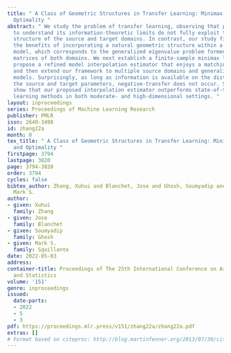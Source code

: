 ```yaml
---
title: " A Class of Geometric Structures in Transfer Learning: Minimax Bounds and
  Optimality "
abstract: " We study the problem of transfer learning, observing that previous efforts
  to understand its information-theoretic limits do not fully exploit the geometric
  structure of the source and target domains. In contrast, our study first illustrates
  the benefits of incorporating a natural geometric structure within a linear regression
  model, which corresponds to the generalized eigenvalue problem formed by the Gram
  matrices of both domains. We next establish a finite-sample minimax lower bound,
  propose a refined model interpolation estimator that enjoys a matching upper bound,
  and then extend our framework to multiple source domains and generalized linear
  models. Surprisingly, as long as information is available on the distance between
  the source and target parameters, negative-transfer does not occur. Simulation studies
  show that our proposed interpolation estimator outperforms state-of-the-art transfer
  learning methods in both moderate- and high-dimensional settings. "
layout: inproceedings
series: Proceedings of Machine Learning Research
publisher: PMLR
issn: 2640-3498
id: zhang22a
month: 0
tex_title: " A Class of Geometric Structures in Transfer Learning: Minimax Bounds
  and Optimality "
firstpage: 3794
lastpage: 3820
page: 3794-3820
order: 3794
cycles: false
bibtex_author: Zhang, Xuhui and Blanchet, Jose and Ghosh, Soumyadip and Squillante,
  Mark S.
author:
- given: Xuhui
  family: Zhang
- given: Jose
  family: Blanchet
- given: Soumyadip
  family: Ghosh
- given: Mark S.
  family: Squillante
date: 2022-05-03
address:
container-title: Proceedings of The 25th International Conference on Artificial Intelligence
  and Statistics
volume: '151'
genre: inproceedings
issued:
  date-parts:
  - 2022
  - 5
  - 3
pdf: https://proceedings.mlr.press/v151/zhang22a/zhang22a.pdf
extras: []
# Format based on citeproc: http://blog.martinfenner.org/2013/07/30/citeproc-yaml-for-bibliographies/
---
```

